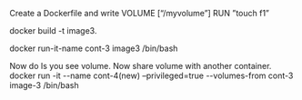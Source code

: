 Create a Dockerfile and write
VOLUME [“/myvolume”]
RUN ”touch f1”

docker build -t image3.

docker run-it-name cont-3 image3 /bin/bash

Now do Is you see volume.
Now share volume with another container.
docker run -it --name cont-4(new) –privileged=true --volumes-from cont-3 image-3 /bin/bash
